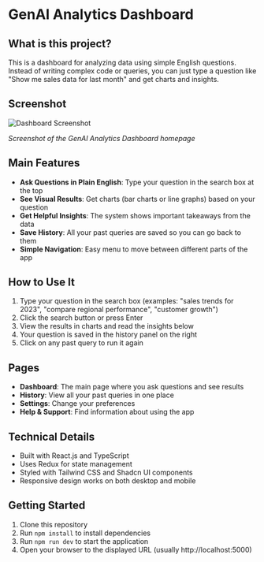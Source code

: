 # GenAI Analytics Dashboard

## What is this project?

This is a dashboard for analyzing data using simple English questions. Instead of writing complex code or queries, you can just type a question like "Show me sales data for last month" and get charts and insights.

## Screenshot

![Dashboard Screenshot](screenshots/dashboard_screenshot.png)

*Screenshot of the GenAI Analytics Dashboard homepage*

## Main Features

- **Ask Questions in Plain English**: Type your question in the search box at the top
- **See Visual Results**: Get charts (bar charts or line graphs) based on your question
- **Get Helpful Insights**: The system shows important takeaways from the data
- **Save History**: All your past queries are saved so you can go back to them
- **Simple Navigation**: Easy menu to move between different parts of the app

## How to Use It

1. Type your question in the search box (examples: "sales trends for 2023", "compare regional performance", "customer growth")
2. Click the search button or press Enter
3. View the results in charts and read the insights below
4. Your question is saved in the history panel on the right
5. Click on any past query to run it again

## Pages

- **Dashboard**: The main page where you ask questions and see results
- **History**: View all your past queries in one place
- **Settings**: Change your preferences
- **Help & Support**: Find information about using the app

## Technical Details

- Built with React.js and TypeScript
- Uses Redux for state management
- Styled with Tailwind CSS and Shadcn UI components
- Responsive design works on both desktop and mobile

## Getting Started

1. Clone this repository
2. Run `npm install` to install dependencies
3. Run `npm run dev` to start the application
4. Open your browser to the displayed URL (usually http://localhost:5000)